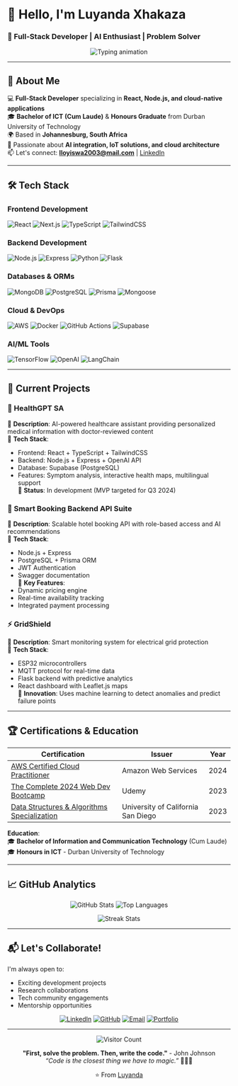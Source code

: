 # 👋 Hello, I'm Luyanda Xhakaza  
### 🚀 Full-Stack Developer | AI Enthusiast | Problem Solver  

<div align="center">  
  <img src="https://readme-typing-svg.demolab.com?font=Fira+Code&pause=1000&color=72A1DE&width=435&lines=Building+scalable+web+and+AI+solutions;Crafting+intuitive+user+experiences;Turning+ideas+into+functional+reality" alt="Typing animation" />  
</div>  

---

## 🌟 About Me  

💻 **Full-Stack Developer** specializing in **React, Node.js, and cloud-native applications**  
🎓 **Bachelor of ICT (Cum Laude)** & **Honours Graduate** from Durban University of Technology  
🌍 Based in **Johannesburg, South Africa**  
🧠 Passionate about **AI integration, IoT solutions, and cloud architecture**  
📫 Let's connect: **lloyiswa2003@mail.com** | [LinkedIn](https://www.linkedin.com/in/luyanda-xhakaza-0505b4255)  

---

## 🛠 Tech Stack  

### **Frontend Development**  
![React](https://img.shields.io/badge/React-20232A?style=for-the-badge&logo=react&logoColor=61DAFB)
![Next.js](https://img.shields.io/badge/Next.js-000000?style=for-the-badge&logo=next.js&logoColor=white)
![TypeScript](https://img.shields.io/badge/TypeScript-3178C6?style=for-the-badge&logo=typescript&logoColor=white)
![TailwindCSS](https://img.shields.io/badge/Tailwind_CSS-38B2AC?style=for-the-badge&logo=tailwind-css&logoColor=white)

### **Backend Development**  
![Node.js](https://img.shields.io/badge/Node.js-339933?style=for-the-badge&logo=node.js&logoColor=white)
![Express](https://img.shields.io/badge/Express.js-000000?style=for-the-badge&logo=express&logoColor=white)
![Python](https://img.shields.io/badge/Python-3776AB?style=for-the-badge&logo=python&logoColor=white)
![Flask](https://img.shields.io/badge/Flask-000000?style=for-the-badge&logo=flask&logoColor=white)

### **Databases & ORMs**  
![MongoDB](https://img.shields.io/badge/MongoDB-47A248?style=for-the-badge&logo=mongodb&logoColor=white)
![PostgreSQL](https://img.shields.io/badge/PostgreSQL-4169E1?style=for-the-badge&logo=postgresql&logoColor=white)
![Prisma](https://img.shields.io/badge/Prisma-3982CE?style=for-the-badge&logo=Prisma&logoColor=white)
![Mongoose](https://img.shields.io/badge/Mongoose-880000?style=for-the-badge&logo=mongoose&logoColor=white)

### **Cloud & DevOps**  
![AWS](https://img.shields.io/badge/AWS-232F3E?style=for-the-badge&logo=amazon-aws&logoColor=white)
![Docker](https://img.shields.io/badge/Docker-2496ED?style=for-the-badge&logo=docker&logoColor=white)
![GitHub Actions](https://img.shields.io/badge/GitHub_Actions-2088FF?style=for-the-badge&logo=github-actions&logoColor=white)
![Supabase](https://img.shields.io/badge/Supabase-3ECF8E?style=for-the-badge&logo=supabase&logoColor=white)

### **AI/ML Tools**  
![TensorFlow](https://img.shields.io/badge/TensorFlow-FF6F00?style=for-the-badge&logo=tensorflow&logoColor=white)
![OpenAI](https://img.shields.io/badge/OpenAI-412991?style=for-the-badge&logo=openai&logoColor=white)
![LangChain](https://img.shields.io/badge/LangChain-00A67E?style=for-the-badge&logo=langchain&logoColor=white)

---

## 🚧 Current Projects  

### 🔬 HealthGPT SA 
🔹 **Description**: AI-powered healthcare assistant providing personalized medical information with doctor-reviewed content  
🔹 **Tech Stack**:  
   - Frontend: React + TypeScript + TailwindCSS  
   - Backend: Node.js + Express + OpenAI API  
   - Database: Supabase (PostgreSQL)  
   - Features: Symptom analysis, interactive health maps, multilingual support  
🔹 **Status**: In development (MVP targeted for Q3 2024)  

### 🏨 Smart Booking Backend API Suite  
🔹 **Description**: Scalable hotel booking API with role-based access and AI recommendations  
🔹 **Tech Stack**:  
   - Node.js + Express  
   - PostgreSQL + Prisma ORM  
   - JWT Authentication  
   - Swagger documentation  
🔹 **Key Features**:  
   - Dynamic pricing engine  
   - Real-time availability tracking  
   - Integrated payment processing  

### ⚡ GridShield  
🔹 **Description**: Smart monitoring system for electrical grid protection  
🔹 **Tech Stack**:  
   - ESP32 microcontrollers  
   - MQTT protocol for real-time data  
   - Flask backend with predictive analytics  
   - React dashboard with Leaflet.js maps  
🔹 **Innovation**: Uses machine learning to detect anomalies and predict failure points  

---

## 🏆 Certifications & Education  

| Certification | Issuer | Year |
|--------------|--------|------|
| [AWS Certified Cloud Practitioner](link) | Amazon Web Services | 2024 |
| [The Complete 2024 Web Dev Bootcamp](https://ude.my/UC-3e3158ff-5e22-4208-9a6e-b04c363c1a42) | Udemy | 2023 |
| [Data Structures & Algorithms Specialization](https://coursera.org/verify/T89XVJMQI8WD) | University of California San Diego | 2023 |

**Education**:  
🎓 **Bachelor of Information and Communication Technology** (Cum Laude)  
🎓 **Honours in ICT** - Durban University of Technology  

---

## 📈 GitHub Analytics  

<div align="center">
  
  ![GitHub Stats](https://github-readme-stats.vercel.app/api?username=luyandaaaa&show_icons=true&theme=radical&hide_border=true&include_all_commits=true)
  ![Top Languages](https://github-readme-stats.vercel.app/api/top-langs/?username=luyandaaaa&layout=compact&theme=radical&hide_border=true)
  
  ![Streak Stats](https://streak-stats.demolab.com/?user=luyandaaaa&theme=radical&hide_border=true)
  
</div>

---

## 📬 Let's Collaborate!  

I'm always open to:  
- Exciting development projects  
- Research collaborations  
- Tech community engagements  
- Mentorship opportunities  

<div align="center">

[![LinkedIn](https://img.shields.io/badge/LinkedIn-0077B5?style=for-the-badge&logo=linkedin&logoColor=white)](https://www.linkedin.com/in/luyanda-xhakaza-0505b4255)
[![GitHub](https://img.shields.io/badge/GitHub-100000?style=for-the-badge&logo=github&logoColor=white)](https://github.com/luyandaaaa)
[![Email](https://img.shields.io/badge/Gmail-D14836?style=for-the-badge&logo=gmail&logoColor=white)](mailto:lloyiswa2003@mail.com)
[![Portfolio](https://img.shields.io/badge/Portfolio-%23000000.svg?style=for-the-badge&logo=firefox&logoColor=#FF7139)](https://yourportfolio.com)

</div>

---

<div align="center">
  
  ![Visitor Count](https://komarev.com/ghpvc/?username=luyandaaaa&color=blueviolet&style=flat-square)
  
  **"First, solve the problem. Then, write the code."** - John Johnson  
   _“Code is the closest thing we have to magic.”_ 🧙‍♂️✨
  
  ⭐️ From [Luyanda](https://github.com/luyandaaaa)
  
</div>
